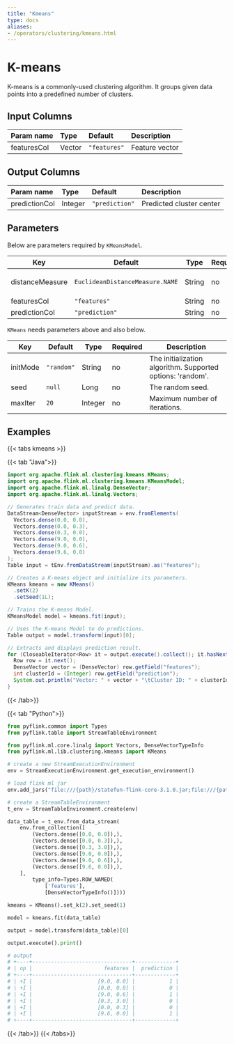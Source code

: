 ```yaml
---
title: "Kmeans"
type: docs
aliases:
- /operators/clustering/kmeans.html
---
```

<!--
Licensed to the Apache Software Foundation (ASF) under one
or more contributor license agreements.  See the NOTICE file
distributed with this work for additional information
regarding copyright ownership.  The ASF licenses this file
to you under the Apache License, Version 2.0 (the
"License"); you may not use this file except in compliance
with the License.  You may obtain a copy of the License at

  http://www.apache.org/licenses/LICENSE-2.0

Unless required by applicable law or agreed to in writing,
software distributed under the License is distributed on an
"AS IS" BASIS, WITHOUT WARRANTIES OR CONDITIONS OF ANY
KIND, either express or implied.  See the License for the
specific language governing permissions and limitations
under the License.
-->

# K-means

K-means is a commonly-used clustering algorithm. It groups given data points
into a predefined number of clusters.

## Input Columns

| Param name  | Type   | Default      | Description    |
| :---------- | :----- | :----------- | :------------- |
| featuresCol | Vector | `"features"` | Feature vector |

## Output Columns

| Param name    | Type    | Default        | Description              |
| :------------ | :------ | :------------- | :----------------------- |
| predictionCol | Integer | `"prediction"` | Predicted cluster center |

## Parameters

Below are parameters required by `KMeansModel`.

| Key             | Default                         | Type   | Required | Description                                                  |
| --------------- | ------------------------------- | ------ | -------- | ------------------------------------------------------------ |
| distanceMeasure | `EuclideanDistanceMeasure.NAME` | String | no       | Distance measure. Supported values: `EuclideanDistanceMeasure.NAME` |
| featuresCol     | `"features"`                    | String | no       | Features column name.                                        |
| predictionCol   | `"prediction"`                  | String | no       | Prediction column name.                                      |

`KMeans` needs parameters above and also below.

| Key      | Default    | Type    | Required | Description                                                |
| -------- | ---------- | ------- | -------- | ---------------------------------------------------------- |
| initMode | `"random"` | String  | no       | The initialization algorithm. Supported options: 'random'. |
| seed     | `null`     | Long    | no       | The random seed.                                           |
| maxIter  | `20`       | Integer | no       | Maximum number of iterations.                              |

## Examples

{{< tabs kmeans >}}

{{< tab "Java">}}
```java
import org.apache.flink.ml.clustering.kmeans.KMeans;
import org.apache.flink.ml.clustering.kmeans.KMeansModel;
import org.apache.flink.ml.linalg.DenseVector;
import org.apache.flink.ml.linalg.Vectors;

// Generates train data and predict data.
DataStream<DenseVector> inputStream = env.fromElements(
  Vectors.dense(0.0, 0.0),
  Vectors.dense(0.0, 0.3),
  Vectors.dense(0.3, 0.0),
  Vectors.dense(9.0, 0.0),
  Vectors.dense(9.0, 0.6),
  Vectors.dense(9.6, 0.0)
);
Table input = tEnv.fromDataStream(inputStream).as("features");

// Creates a K-means object and initialize its parameters.
KMeans kmeans = new KMeans()
  .setK(2)
  .setSeed(1L);

// Trains the K-means Model.
KMeansModel model = kmeans.fit(input);

// Uses the K-means Model to do predictions.
Table output = model.transform(input)[0];

// Extracts and displays prediction result.
for (CloseableIterator<Row> it = output.execute().collect(); it.hasNext(); ) {
  Row row = it.next();
  DenseVector vector = (DenseVector) row.getField("features");
  int clusterId = (Integer) row.getField("prediction");
  System.out.println("Vector: " + vector + "\tCluster ID: " + clusterId);
}
```
{{< /tab>}}

{{< tab "Python">}}
```python
from pyflink.common import Types
from pyflink.table import StreamTableEnvironment

from pyflink.ml.core.linalg import Vectors, DenseVectorTypeInfo
from pyflink.ml.lib.clustering.kmeans import KMeans

# create a new StreamExecutionEnvironment
env = StreamExecutionEnvironment.get_execution_environment()

# load flink ml jar
env.add_jars("file:///{path}/statefun-flink-core-3.1.0.jar;file:///{path}/flink-ml-uber-{version}.jar")

# create a StreamTableEnvironment
t_env = StreamTableEnvironment.create(env)

data_table = t_env.from_data_stream(
    env.from_collection([
        (Vectors.dense([0.0, 0.0]),),
        (Vectors.dense([0.0, 0.3]),),
        (Vectors.dense([0.3, 3.0]),),
        (Vectors.dense([9.0, 0.0]),),
        (Vectors.dense([9.0, 0.6]),),
        (Vectors.dense([9.6, 0.0]),),
    ],
        type_info=Types.ROW_NAMED(
            ['features'],
            [DenseVectorTypeInfo()])))

kmeans = KMeans().set_k(2).set_seed(1)

model = kmeans.fit(data_table)

output = model.transform(data_table)[0]

output.execute().print()

# output
# +----+--------------------------------+-------------+
# | op |                       features |  prediction |
# +----+--------------------------------+-------------+
# | +I |                     [9.0, 0.0] |           1 |
# | +I |                     [0.0, 0.0] |           0 |
# | +I |                     [9.0, 0.6] |           1 |
# | +I |                     [0.3, 3.0] |           0 |
# | +I |                     [0.0, 0.3] |           0 |
# | +I |                     [9.6, 0.0] |           1 |
# +----+--------------------------------+-------------+
```
{{< /tab>}}
{{< /tabs>}}

